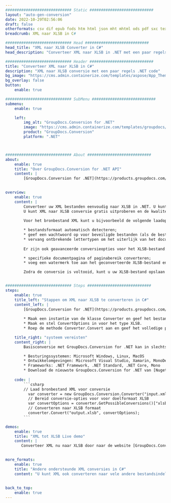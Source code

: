 ```yaml
---
############################# Static ############################
layout: "auto-gen-conversion"
date: 2022-10-29T02:56:06
draft: false
otherformats: csv dif epub fods htm html json mht mhtml ods pdf sxc tex tsv xlam xls xlsb xlsm xlsx xlt xltm xltx xml xps
breadcrumb: XML naar XLSB in C#

############################# Head ############################
head_title: "XML naar XLSB Converter in C#"
head_description: "Converteer XML naar XLSB in .NET met een paar regels code. Gebruik de GroupDocs Document Conversion API om meer dan 160 bestandsformaten te converteren."

############################# Header ############################
title: "Converteer XML naar XLSB in C#"
description: "XML naar XLSB conversie met een paar regels .NET code"
bg_image: "https://cms.admin.containerize.com/templates/aspose/App_Themes/V3/images/bg/header1.png"
bg_overlay: false
button:
    enable: true

############################# SubMenu ############################
submenu:
    enable: true

    left:
        img_alt: "GroupDocs.Conversion for .NET"
        image: "https://cms.admin.containerize.com/templates/groupdocs/images/product-logos/90x90-noborder/groupdocs-conversion-net.png"
        product: "GroupDocs.Conversion"
        platform: ".NET"



############################# About ############################
about:
    enable: true
    title: "Over GroupDocs.Conversion for .NET API"
    content: |
        [GroupDocs.Conversion for .NET](https://products.groupdocs.com/conversion/net/) kan worden gebruikt om Microsoft Word, Excel, PowerPoint, PDF, Visio en andere formaten te converteren. GroupDocs.Conversion is een standalone API die geschikt is voor back-end en interne systemen waar hoge prestaties vereist zijn. Het is niet afhankelijk van software zoals Microsoft of Open Office.
    

overview:
    enable: true
    content: |
        Converteer uw XML bestanden eenvoudig naar XLSB in .NET. U kunt slechts een paar C# coderegels gebruiken op elk platform naar keuze, zoals - Windows, Linux, macOS.
        U kunt XML naar XLSB conversie gratis uitproberen en de kwaliteit van de conversieresultaten evalueren. Naast eenvoudige scenario's voor bestandsconversie kunt u meer geavanceerde opties proberen voor het laden van het bronbestand XML en voor het opslaan van het XLSB-uitvoerresultaat. 
        
        Voor het bronbestand XML kunt u bijvoorbeeld de volgende laadopties gebruiken:

        * bestandsformaat automatisch detecteren;
        * geef een wachtwoord op voor beveiligde bestanden (als de bestandsindeling dit ondersteunt);
        * vervang ontbrekende lettertypen om het uiterlijk van het document te behouden.
        
        Er zijn ook geavanceerde conversieopties voor het XLSB-bestand:

        * specifieke documentpagina of paginabereik converteren;
        * voeg een watermerk toe aan het geconverteerde XLSB-bestand en nog veel meer.

        Zodra de conversie is voltooid, kunt u uw XLSB-bestand opslaan in het lokale bestandspad of in opslag van derden, zoals FTP, Amazon S3, Google Drive, Dropbox enz. Let op: om XML naar {{ te converteren) TO}} er is geen extra software nodig, zoals MS Office, Open Office, Adobe Acrobat Reader enz.


############################# Steps ############################
steps:
    enable: true
    title_left: "Stappen om XML naar XLSB te converteren in C#"
    content_left: |
        [GroupDocs.Conversion for .NET](https://products.groupdocs.com/conversion/net/) maakt het gemakkelijk voor ontwikkelaars om een ​​XML bestand naar XLSB te converteren met een paar regels code.
        
        * Maak een instantie van de klasse Converter en geef het bestand XML het volledige pad
        * Maak en stel ConvertOptions in voor het type XLSB.
        * Roep de methode Converter.Convert aan en geef het volledige pad en formaat (XLSB) door als parameter

    title_right: "systeem vereisten"
    content_right: |
        Basisconversie met GroupDocs.Conversion for .NET kan in slechts een paar eenvoudige stappen worden gedaan. Onze API's worden ondersteund op alle belangrijke platforms en besturingssystemen. Voordat u de onderstaande code uitvoert, moet u ervoor zorgen dat de volgende vereisten op uw systeem zijn geïnstalleerd.

        * Besturingssystemen: Microsoft Windows, Linux, MacOS
        * Ontwikkelomgevingen: Microsoft Visual Studio, Xamarin, MonoDevelop
        * Frameworks: .NET Framework, .NET Standard, .NET Core, Mono
        * Download de nieuwste GroupDocs.Conversion for .NET van [Nuget](https://www.nuget.org/packages/groupdocs.conversion)
         
    code: |
        ```csharp    
        // Laad bronbestand XML voor conversie
          var converter = new GroupDocs.Conversion.Converter("input.xml");
          // Bereid conversie-opties voor voor doelformaat XLSB
          var convertOptions = converter.GetPossibleConversions()["xlsb"].ConvertOptions;
          // Converteren naar XLSB formaat
          converter.Convert("output.xlsb", convertOptions);
        ```

demos:
    enable: true
    title: "XML tot XLSB Live demo"
    content: |
       Converteer XML nu naar XLSB door naar de website [GroupDocs.Conversion App](https://products.groupdocs.app/conversion/family) te gaan. Online demo heeft de volgende voordelen:
          

more_formats:
    enable: true
    title: "Andere ondersteunde XML conversies in C#"
    content: "U kunt XML ook converteren naar vele andere bestandsindelingen. Zie de lijst hieronder."
       
       
back_to_top:
    enable: true
---
```

